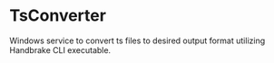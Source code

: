 # TsConverter
Windows service to convert ts files to desired output format utilizing Handbrake CLI executable.
